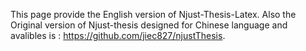 This page provide the English version of Njust-Thesis-Latex. Also the Original version of Njust-thesis designed for Chinese language and avalibles is : https://github.com/jiec827/njustThesis.
